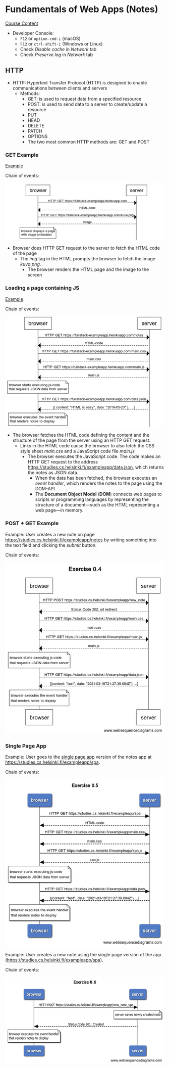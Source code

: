 # Fundamentals of Web Apps (Notes)

[Course Content](https://fullstackopen.com/en/part0/fundamentals_of_web_apps)

- Developer Console:
  - `F12` or `option-cmd-i` (macOS)
  - `F12` or `ctrl-shift-i` (Windows or Linux)
  - Check _Disable cache_ in _Network_ tab
  - Check _Preserve log_ in _Network_ tab

## HTTP

- HTTP: Hypertext Transfer Protocol (HTTP) is designed to enable communications between clients and servers
  - Methods:
    - GET: is used to request data from a specified resource
    - POST: is used to send data to a server to create/update a resource
    - PUT
    - HEAD
    - DELETE
    - PATCH
    - OPTIONS
    - The two most common HTTP methods are: GET and POST

### GET Example

[Example](https://studies.cs.helsinki.fi/exampleapp/)

Chain of events:

![](./Images/HTTP-GET-example.png)

- Browser does HTTP GET request to the server to fetch the HTML code of the page
  - The _img_ tag in the HTML prompts the browser to fetch the image _kuva.png_.
    - The browser renders the HTML page and the image to the screen

### Loading a page containing JS

[Example](https://studies.cs.helsinki.fi/exampleapp/notes)

Chain of events:

![](./Images/loading-a-page-containing-js.png)

- The browser fetches the HTML code defining the content and the structure of the page from the server using an HTTP GET request.
  - Links in the HTML code cause the browser to also fetch the CSS style sheet _main.css_ and a JavaScript code file _main.js_
    - The browser executes the JavaScript code. The code makes an HTTP GET request to the address https://studies.cs.helsinki.fi/exampleapp/data.json, which returns the notes as JSON data.
      - When the data has been fetched, the browser executes an _event handler_, which renders the notes to the page using the DOM-API.
      - The **Document Object Model** (**DOM**) connects web pages to scripts or programming languages by representing the structure of a document—such as the HTML representing a web page—in memory.

### POST + GET Example

Example: User creates a new note on page https://studies.cs.helsinki.fi/exampleapp/notes by writing something into the text field and clicking the _submit_ button.

Chain of events:

![](./0.4.png)

### Single Page App

Example: User goes to the [single page app](https://fullstackopen.com/en/part0/fundamentals_of_web_apps#single-page-app) version of the notes app at https://studies.cs.helsinki.fi/exampleapp/spa.

Chain of events:

![](./0.5.png)

Example: User creates a new note using the single page version of the app (https://studies.cs.helsinki.fi/exampleapp/spa).

Chain of events:

![](./0.6.png)
